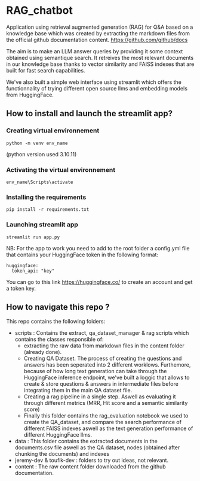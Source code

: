 # RAG_chatbot
Application using retrieval augmented generation (RAG) for Q&amp;A based on a knowledge base which was created by extracting the markdown files from the official github documentation content.
https://github.com/github/docs

The aim is to make an LLM answer queries by providing it some context obtained using semantique search. It retreives the most relevant documents in our knowledge base thanks to vector similarity and FAISS indexes that are built for fast search capabilities.

We've also built a simple web interface using streamlit which offers the functionnality of trying different open source llms and embedding models from HuggingFace. 

## How to install and launch the streamlit app?
### Creating virtual environnement
```
python -m venv env_name
```
(python version used 3.10.11)
### Activating the virtual environnement
```
env_name\Scripts\activate
```
### Installing the requirements
```
pip install -r requirements.txt
```
### Launching streamlit app
```
streamlit run app.py
```
NB: For the app to work you need to add to the root folder a config.yml file that contains your HuggingFace token in the following format: 
```
huggingface:
  token_api: "key"
```
You can go to this link https://huggingface.co/ to create an account and get a token key.

## How to navigate this repo ?
This repo contains the following folders:
- scripts : Contains the extract, qa_dataset_manager & rag scripts which contains the classes responsible of:
    - extracting the raw data from markdown files in the content folder (already done).
    - Creating QA Dataset. The process of creating the questions and answers has been seperated into 2 different worklows. Furthemore, because of how long text generation can take through the HuggingFace inference endpoint, we've built a loggic that allows to create & store questions & answers in intermediate files before integrating them in the main QA dataset file.
    - Creating a rag pipeline in a single step. Aswell as evaluating it through different metrics (MRR, Hit score and a semantic similarity score)
    - Finally this folder contains the rag_evaluation notebook we used to create the QA_dataset, and compare the search performance of different FAISS indexes aswell as the text generation performance of different HuggingFace llms. 
- data :  This folder contains the extracted documents in the documents.csv file aswell as the QA dataset, nodes (obtained after chunking the documents) and indexes
- jeremy-dev & toufik-dev : folders to try out ideas, not relevant. 
- content : The raw content folder downloaded from the github documentation.
